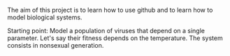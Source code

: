 The aim of this project is to learn how to use github and to learn how to model biological systems.

Starting point:
Model a population of viruses that depend on a single parameter. Let's say their fitness depends on the temperature. The system consists in nonsexual generation.
